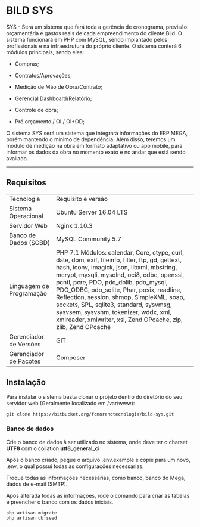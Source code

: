 # BILD SYS

SYS - Será um sistema que fará toda a gerência de cronograma, previsão orçamentária e gastos reais de cada empreendimento do cliente Bild.
O sistema funcionará em PHP com MySQL, sendo implantado pelos profissionais e na infraestrutura do próprio cliente.
O sistema conterá 6 módulos principais, sendo eles:

* Compras;

* Contratos/Aprovações;

* Medição de Mão de Obra/Contrato;

* Gerencial Dashboard/Relatório;

* Controle de obra;

* Pré orçamento / OI / OI+OD;

O sistema SYS será um sistema que integrará informações do ERP MEGA, porém mantendo o mínimo de dependência. Além disso, teremos um módulo de medição na obra em formato adaptativo ou app mobile, para informar os dados da obra no momento exato e no andar que está sendo avaliado.



----------------------------------------------------


## Requisitos

<table>
  <tr>
    <td width="25%">Tecnologia</td>
    <td>Requisito e versão</td>
  </tr>
  <tr>
    <td>Sistema Operacional</td>
    <td>Ubuntu Server 16.04 LTS</td>
  </tr>
  <tr>
    <td>Servidor Web</td>
    <td>Nginx 1.10.3</td>
  </tr>
  <tr>
    <td>Banco de Dados (SGBD)</td>
    <td>MySQL Community 5.7</td>
  </tr>
  <tr>
    <td>Linguagem de Programação</td>
    <td>PHP 7.1
Módulos: calendar, Core, ctype, curl, date, dom, exif, fileinfo, filter, ftp, gd, gettext, hash, iconv, imagick, json, libxml, mbstring, mcrypt, mysqli, mysqlnd, oci8, odbc, openssl, pcntl, pcre, PDO, pdo_dblib, pdo_mysql, PDO_ODBC, pdo_sqlite, Phar, posix, readline, Reflection, session, shmop, SimpleXML, soap, sockets, SPL, sqlite3, standard, sysvmsg, sysvsem, sysvshm, tokenizer, wddx, xml, xmlreader, xmlwriter, xsl, Zend OPcache, zip, zlib, Zend OPcache</td>
  </tr>
  <tr>
    <td>Gerenciador de Versões</td>
    <td>GIT</td>
  </tr>
  <tr>
    <td>Gerenciador de Pacotes</td>
    <td>Composer</td>
  </tr>
</table>

## Instalação

Para instalar o sistema basta clonar o projeto dentro do diretório do seu servidor web (Geralmente localizado em /var/www):


```
git clone https://bitbucket.org/fcmorenotecnologia/bild-sys.git
```

### Banco de dados

Crie o banco de dados à ser utilizado no sistema, onde deve ter o charset **UTF8** com o collation **utf8_general_ci**

Após o banco criado, pegue o arquivo .env.example e copie para um novo, .env, o qual possui todas as configurações necessárias.

Troque todas as informações necessárias, como banco, banco do Mega, dados de e-mail (SMTP).

Após alterada todas as informações, rode o comando para criar as tabelas e preencher o banco com os dados iniciais.

```
php artisan migrate
php artisan db:seed
```

